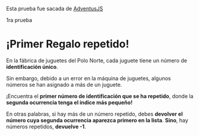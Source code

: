 Esta prueba fue sacada de [AdventusJS](https://adventjs.dev/es#retos)

1ra prueba<br>

# ¡Primer Regalo repetido!

En la fábrica de juguetes del Polo Norte, cada juguete tiene un número de **identificación único**.<br/>

Sin embargo, debido a un error en la máquina de juguetes, algunos números se han asignado a más de un juguete.<br/>

¡Encuentra el **primer número de identificación que se ha repetido**, donde la **segunda ocurrencia tenga el índice más pequeño!**<br/>

En otras palabras, si hay más de un número repetido, debes **devolver el número cuya segunda ocurrencia aparezca primero en la lista**. **Sino**, hay números repetidos, **devuelve -1**.<br/>